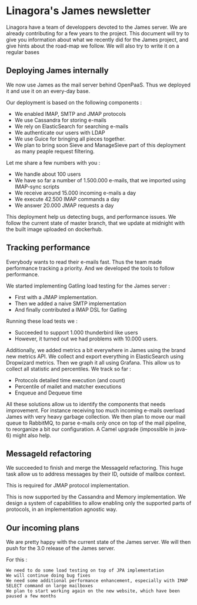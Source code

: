 # Linagora's James newsletter

Linagora have a team of developpers devoted to the James server. We are already contributing for a few years to the project. This document will try to give you information about what we recently did for the James project, and give hints about the road-map we follow. We will also try to write it on a regular bases

## Deploying James internally

We now use James as the mail server behind OpenPaaS. Thus we deployed it and use it on an every-day base.

Our deployment is based on the following components :
 - We enabled IMAP, SMTP and JMAP protocols
 - We use Cassandra for storing e-mails
 - We rely on ElasticSearch for searching e-mails
 - We authenticate our users with LDAP
 - We use Guice for bringing all pieces together.
 - We plan to bring soon Sieve and ManageSieve part of this deployment as many peaple request filtering.

Let me share a few numbers with you :

 - We handle about 100 users
 - We have so far a number of 1.500.000 e-mails, that we imported using IMAP-sync scripts
 - We receive around 15.000 incoming e-mails a day
 - We execute 42.500 IMAP commands a day
 - We answer 20.000 JMAP requests a day

This deployment help us detecting bugs, and performance issues. We follow the current state of master branch, that we update at midnight 
with the built image uploaded on dockerhub.

## Tracking performance

Everybody wants to read their e-mails fast. Thus the team made performance tracking a priority. And we developed the tools to follow performance.

We started implementing Gatling load testing for the James server :

  - First with a JMAP implementation.
  - Then we added a naive SMTP implementation
  - And finally contributed a IMAP DSL for Gatling

Running these load tests we :

  - Succeeded to support 1.000 thunderbird like users
  - However, it turned out we had problems with 10.000 users.

Additionally, we added metrics a bit everywhere in James using the brand new metrics API. We collect and export everything in ElasticSearch using Dropwizard metrics. Then we graph it all using Grafana. This allow us to collect all statistic and percentiles. We track so far :

  - Protocols detailed time execution (and count)
  - Percentile of mailet and matcher executions
  - Enqueue and Dequeue time

All these solutions allow us to identify the components that needs improvement. For instance receiving too much incoming e-mails overload James with very heavy garbage collection. We then plan to move our mail queue to RabbitMQ, to parse e-mails only once on top of the mail pipeline, to reorganize a bit our configuration. A Camel upgrade (impossible in java-6) might also help.
 
 ## MessageId refactoring
 
 We succeeded to finish and merge the MessageId refactoring. This huge task allow us to address messages by their ID, outside of mailbox context.
 
 This is required for JMAP protocol implementation.
 
 This is now supported by the Cassandra and Memory implementation. We design a system of capabilities to allow enabling only the supported parts of protocols, in an implementation agnostic way.
 
 ## Our incoming plans
 

We are pretty happy with the current state of the James server. We will then push for the 3.0 release of the James server.

For this :

    We need to do some load testing on top of JPA implementation
    We will continue doing bug fixes
    We need some additional performance enhancement, especially with IMAP SELECT command on large mailboxes
    We plan to start working again on the new website, which have been paused a few months

 
 
 
 
 
 
 
